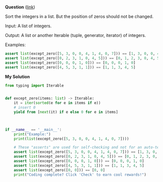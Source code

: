 **Question** ([link](https://py.checkio.org/en/mission/sort-except-zero/))

Sort the integers in a list. But the position of zeros should not be changed.

Input: A list of integers.

Output: A list or another Iterable (tuple, generator, iterator) of integers.

Examples:

```python
assert list(except_zero([5, 3, 0, 0, 4, 1, 4, 0, 7])) == [1, 3, 0, 0, 4, 4, 5, 0, 7]
assert list(except_zero([0, 2, 3, 1, 0, 4, 5])) == [0, 1, 2, 3, 0, 4, 5]
assert list(except_zero([0, 0, 0, 1, 0])) == [0, 0, 0, 1, 0]
assert list(except_zero([4, 5, 3, 1, 1])) == [1, 1, 3, 4, 5]
```
**My Solution**
```python
from typing import Iterable


def except_zero(items: list) -> Iterable:
    it = iter(sorted(e for e in items if e))
    # insert 0
    yield from [next(it) if e else 0 for e in items]
    


if __name__ == '__main__':
    print("Example:")
    print(list(except_zero([5, 3, 0, 0, 4, 1, 4, 0, 7])))

    # These "asserts" are used for self-checking and not for an auto-testing
    assert list(except_zero([5, 3, 0, 0, 4, 1, 4, 0, 7])) == [1, 3, 0, 0, 4, 4, 5, 0, 7]
    assert list(except_zero([0, 2, 3, 1, 0, 4, 5])) == [0, 1, 2, 3, 0, 4, 5]
    assert list(except_zero([0, 0, 0, 1, 0])) == [0, 0, 0, 1, 0]
    assert list(except_zero([4, 5, 3, 1, 1])) == [1, 1, 3, 4, 5]
    assert list(except_zero([0, 0])) == [0, 0]
    print("Coding complete? Click 'Check' to earn cool rewards!")
